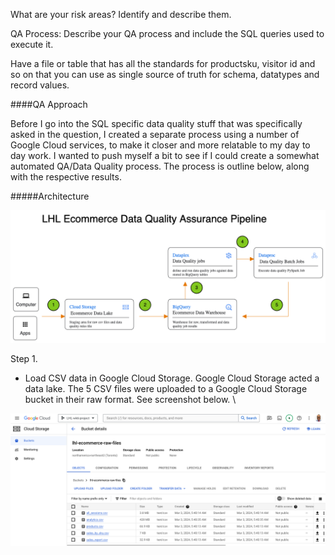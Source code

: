 What are your risk areas? Identify and describe them.



QA Process:
Describe your QA process and include the SQL queries used to execute it.

Have a file or table that has all the standards for productsku, visitor id and so on that you can use as single source of truth for schema, datatypes and record values.

####QA Approach

Before I go into the SQL specific data quality stuff that was specifically asked in the question, I created a separate process using a number of Google Cloud services, to make it closer and more relatable to my day to day work. I wanted to push myself a bit to see if I could create a somewhat automated QA/Data Quality process. The process is outline below, along with the respective results.


#####Architecture

![Alt text](/data_quality/qa_architecture.png)


Step 1.
- Load CSV data in Google Cloud Storage.
Google Cloud Storage acted a data lake. The 5 CSV files were uploaded to a Google Cloud Storage bucket in their raw format. See screenshot below. \

![Alt text](/data_quality/raw_files_gcs.png)

